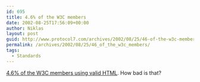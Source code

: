 ```yaml
---
id: 695
title: 4.6% of the W3C members
date: 2002-08-25T17:56:09+00:00
author: Niklas
layout: post
guid: http://www.protocol7.com/archives/2002/08/25/46-of-the-w3c-members/
permalink: /archives/2002/08/25/46_of_the_w3c_members/
tags:
  - Standards
---
```

<div class='microid-4a5b4c5a1e29c3c6792ea4d8bfe2544b5bb28ce9'>
  <p>
    <a href="http://www.webstandards.org/buzz/archive/2002_08.html#a000076">4.6% of the W3C members using valid HTML</a>. How bad is that?
  </p>
</div>